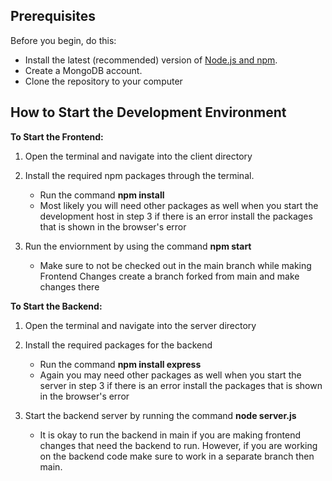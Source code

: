 ## Prerequisites

Before you begin, do this:
- Install the latest (recommended) version of [Node.js and npm](https://nodejs.org/en/).
- Create a MongoDB account.
- Clone the repository to your computer

## How to Start the Development Environment

**To Start the Frontend:**

1. Open the terminal and navigate into the client directory

2. Install the required npm packages through the terminal. 
    - Run the command **npm install**
    - Most likely you will need other packages as well when you start the development host in step 3 if there is an error install the packages that is shown in the browser's  error
        

3. Run the enviornment by using the command **npm start** 
    - Make sure to not be checked out in the main branch while making Frontend Changes create a branch forked from main and make changes there


**To Start the Backend:**

1. Open the terminal and navigate into the server directory

2. Install the required packages for the backend
    - Run the command **npm install express**
    - Again you may need other packages as well when you start the server in step 3 if there is an error install the packages that is shown in the browser's  error

3. Start the backend server by running the command **node server.js**
    - It is okay to run the backend in main if you are making frontend changes that need the backend to run. However, if you are working on the backend code make sure to work in a separate branch then main.

